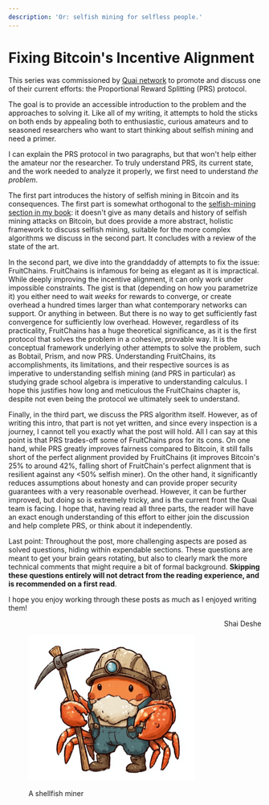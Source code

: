 ```yaml
---
description: 'Or: selfish mining for selfless people.'
---
```


# Fixing Bitcoin's Incentive Alignment

This series was commissioned by [Quai network](https://qu.ai/) to promote and discuss one of their current efforts: the Proportional Reward Splitting (PRS) protocol.

The goal is to provide an accessible introduction to the problem and the approaches to solving it. Like all of my writing, it attempts to hold the sticks on both ends by appealing both to enthusiastic, curious amateurs and to seasoned researchers who want to start thinking about selfish mining and need a primer.

I can explain the PRS protocol in two paragraphs, but that won't help either the amateur nor the researcher. To truly understand PRS, its current state, and the work needed to analyze it properly, we first need to understand _the problem_.

The first part introduces the history of selfish mining in Bitcoin and its consequences. The first part is somewhat orthogonal to the [selfish-mining section in my book](https://shai-deshe.gitbook.io/pow-book/part-1-blockchains-and-blockdags/chapter-2-the-block-chain-paradigm/selfish-mining-in-bitcoin): it doesn't give as many details and history of selfish mining attacks on Bitcoin, but does provide a more abstract, holistic framework to discuss selfish mining, suitable for the more complex algorithms we discuss in the second part. It concludes with a review of the state of the art.

In the second part, we dive into the granddaddy of attempts to fix the issue: FruitChains. FruitChains is infamous for being as elegant as it is impractical. While deeply improving the incentive alignment, it can only work under impossible constraints. The gist is that (depending on how you parametrize it) you either need to wait _weeks_ for rewards to converge, or create overhead a hundred times larger than what contemporary networks can support. Or anything in between. But there is no way to get sufficiently fast convergence for sufficiently low overhead. However, regardless of its practicality, FruitChains has a huge theoretical significance, as it is the first protocol that solves the problem in a cohesive, provable way. It is the conceptual framework underlying other attempts to solve the problem, such as Bobtail, Prism, and now PRS. Understanding FruitChains, its accomplishments, its limitations, and their respective sources is as imperative to understanding selfish mining (and PRS in particular) as studying grade school algebra is imperative to understanding calculus. I hope this justifies how long and meticulous the FruitChains chapter is, despite not even being the protocol we ultimately seek to understand.

Finally, in the third part, we discuss the PRS algorithm itself. However, as of writing this intro, that part is not yet written, and since every inspection is a journey, I cannot tell you exactly what the post will hold. All I can say at this point is that PRS trades-off some of FruitChains pros for its cons. On one hand, while PRS greatly improves fairness compared to Bitcoin, it still falls short of the perfect alignment provided by FruitChains (it improves Bitcoin's 25% to around 42%, falling short of FruitChain's perfect alignment that is resilient against any <50% selfish miner). On the other hand, it significantly reduces assumptions about honesty and can provide proper security guarantees with a very reasonable overhead. However, it can be further improved, but doing so is extremely tricky, and is the current front the Quai team is facing. I hope that, having read all three parts, the reader will have an exact enough understanding of this effort to either join the discussion and help complete PRS, or think about it independently.

Last point:  Throughout the post, more challenging aspects are posed as solved questions, hiding within expendable sections. These questions are meant to get your brain gears rotating, but also to clearly mark the more technical comments that might require a bit of formal background. **Skipping these questions entirely will not detract from the reading experience, and is recommended on a first read**.

I hope you enjoy working through these posts as much as I enjoyed writing them!

<p align="right">Shai Deshe</p>

<figure><img src="../../.gitbook/assets/image (1) (1) (1) (1).png" alt="" width="330"><figcaption><p>A shellfish miner</p></figcaption></figure>
